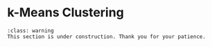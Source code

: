 # k-Means Clustering

```{admonition} Coming soon
:class: warning
This section is under construction. Thank you for your patience.
```
